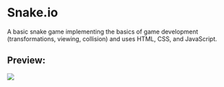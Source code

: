 # Snake.io
A basic snake game implementing the basics of game development (transformations, viewing, collision) and uses HTML, CSS, and JavaScript.

## Preview:
![](https://i.imgur.com/FW41m32.png)
